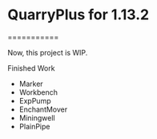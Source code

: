 # QuarryPlus for 1.13.2
===========

Now, this project is WIP.

Finished Work
* Marker
* Workbench
* ExpPump
* EnchantMover
* Miningwell
* PlainPipe
